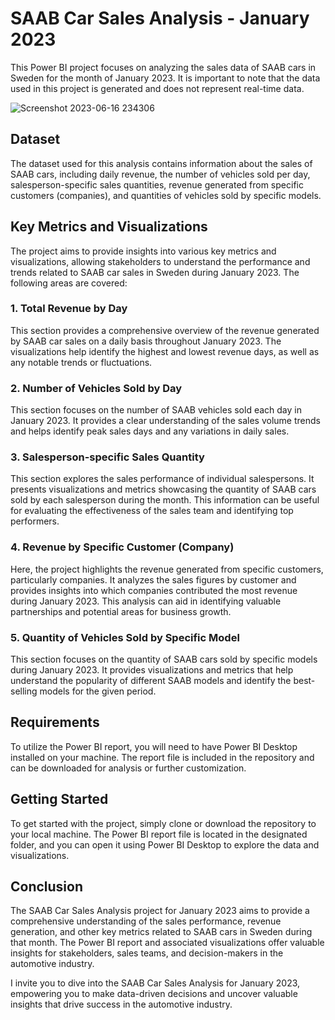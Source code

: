 # SAAB Car Sales Analysis - January 2023

This Power BI project focuses on analyzing the sales data of SAAB cars in Sweden for the month of January 2023. It is important to note that the data used in this project is generated and does not represent real-time data.

![Screenshot 2023-06-16 234306](https://github.com/StefanMilanov99/SAAB_Sales_Sweden_2022_January/assets/134857779/11371f3a-0bf5-4879-b959-9263e0fcc37e)


## Dataset

The dataset used for this analysis contains information about the sales of SAAB cars, including daily revenue, the number of vehicles sold per day, salesperson-specific sales quantities, revenue generated from specific customers (companies), and quantities of vehicles sold by specific models.

## Key Metrics and Visualizations

The project aims to provide insights into various key metrics and visualizations, allowing stakeholders to understand the performance and trends related to SAAB car sales in Sweden during January 2023. The following areas are covered:

### 1. Total Revenue by Day

This section provides a comprehensive overview of the revenue generated by SAAB car sales on a daily basis throughout January 2023. The visualizations help identify the highest and lowest revenue days, as well as any notable trends or fluctuations.

### 2. Number of Vehicles Sold by Day

This section focuses on the number of SAAB vehicles sold each day in January 2023. It provides a clear understanding of the sales volume trends and helps identify peak sales days and any variations in daily sales.

### 3. Salesperson-specific Sales Quantity

This section explores the sales performance of individual salespersons. It presents visualizations and metrics showcasing the quantity of SAAB cars sold by each salesperson during the month. This information can be useful for evaluating the effectiveness of the sales team and identifying top performers.

### 4. Revenue by Specific Customer (Company)

Here, the project highlights the revenue generated from specific customers, particularly companies. It analyzes the sales figures by customer and provides insights into which companies contributed the most revenue during January 2023. This analysis can aid in identifying valuable partnerships and potential areas for business growth.

### 5. Quantity of Vehicles Sold by Specific Model

This section focuses on the quantity of SAAB cars sold by specific models during January 2023. It provides visualizations and metrics that help understand the popularity of different SAAB models and identify the best-selling models for the given period.

## Requirements

To utilize the Power BI report, you will need to have Power BI Desktop installed on your machine. The report file is included in the repository and can be downloaded for analysis or further customization.

## Getting Started

To get started with the project, simply clone or download the repository to your local machine. The Power BI report file is located in the designated folder, and you can open it using Power BI Desktop to explore the data and visualizations.

## Conclusion

The SAAB Car Sales Analysis project for January 2023 aims to provide a comprehensive understanding of the sales performance, revenue generation, and other key metrics related to SAAB cars in Sweden during that month. The Power BI report and associated visualizations offer valuable insights for stakeholders, sales teams, and decision-makers in the automotive industry.

I invite you to dive into the SAAB Car Sales Analysis for January 2023, empowering you to make data-driven decisions and uncover valuable insights that drive success in the automotive industry.



